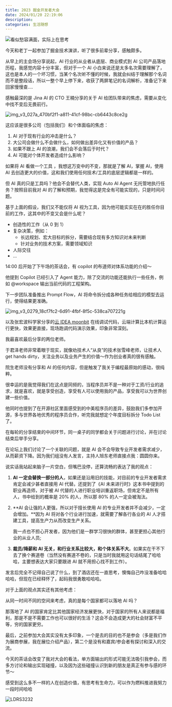```yaml
---
title: 2023 掘金开发者大会
date: 2024/01/20 22:19:06
description:
categories: 生活随想
---
```


![看似愁容满面，实际上在思考](https://images.scar.site/LDRS1921.JPG)

今天和老丁一起参加了掘金技术演讲，听了很多前辈分享，感触颇多。

从早上的主会场分享说起，AI 行业的从业者从底层、商业模式到 AI 公司产品落地历程，我感觉内容十分丰富，但对于一个 AI 小白来说还是太多名次需要理解了，这也是本人的一个坏习惯，当某个名次听不懂的时候，我就会纠结于理解那个名词而不是整段话，所以一整个早上停下来，收获了两屏笔记的名词解析，准备记下来回家慢慢查....

感触最深的是 Jina AI 的 CTO 王楠分享的关于 AI 给团队带来的焦虑，需要从变化中找不变后无畏前行。

![img_v3_027a_470bf2f1-a811-41cf-98bc-cb6443c8ce2g](https://images.scar.site/img_v3_027a_470bf2f1-a811-41cf-98bc-cb6443c8ce2g.jpg)

这应该是很多公司（包括我们）和个体面临的焦虑：

1. AI 对于现有行业的冲击是什么？
2. 大公司会做什么不会做什么，如何做出差异化又有价值的产品？
3. 如果不跟上 AI 的浪潮，我们会不会落后于时代？
4. AI 可能对个体开发者造成什么影响？

如果将 AI 看做一个工具 ，我想这万变中的不变，那就是了解 AI，掌握 AI，使用 AI 去创造更大的价值，这和我们使用任何技术/工具的底层逻辑都是一样的。

但 AI 真的只是工具吗？他会不会替代人类，实现 Auto AI Agent 无托管地执行任务？按照目前我对 AI 的了解和预期，我觉得这是完全有可能实现的，只是时间问题。

基于上面的假设，我们又不能仅将 AI 视为工具，因为他可能实实在在的胜任你目前的工作，这其中的不变又会是什么呢？

- 创造性的工作（从 0 到 1）
- 复杂决策，例如：
  - 长远规划、宏大目标的拆分，需要结合现有多方知识对未来判断
  - 针对业务的技术方案，需要领域知识
- 人际交往
- ...

14:00 后开始了下午场的茶话会，有 copilot 的布道师对体系功能的介绍～

他提到 Copilot 已经引入了 Agent 能力，除了交流的功能还能执行一些任务，例如 @workspace 输出当前代码的工程架构。

下一步团队准备推出 Prompt Flow，AI 将命令拆分成各种任务给相应的模型去运行，使得结果更准确。

![img_v3_0279_18cf7fc2-6d91-4fbf-8f5c-538ca707221g](https://images.scar.site/img_v3_0279_18cf7fc2-6d91-4fbf-8f5c-538ca707221g.jpg)

以及张宏波科学家分享的[云 IDEA moonbit](https://try.moonbitlang.cn/) 在线调试代码，云端计算比本机计算运行更快，效果更直接，现场跑调代码演示效果，印象非常深刻。

我最喜欢最后分享的两位老师。

于君泽老师非常着眼于现实，就像劝技术人“从良”的技术张雪峰老师，让技术人 get hands dirty，关注业务以及业务产生的价值～作为创业者真的很有感触。

院生老师没有分享和 AI 的任何内容，但是触发了我关于编程最原始的感动，很纯粹。

很幸运的是我觉得我们在这点是同频的，当程序员并不是一种对于工资/行业的追求，就是喜欢，就是享受创造，享受有人可以使用我的产品，享受我可以为世界创建一些价值。

他同时也提到了在开源社区里面感受到的中美程序员的差异，鼓励我们多参加开源，多与世界各地优秀的程序员合作，听完我就想定个年度目标拆分 Todo List 了。

在每轮的分享结束的中间环节，同一桌子的同学都会关于问题进行讨论，并在讨论结束后举手分享。

在论坛上我们讨论了一个关联的问题，就是 AI 会不会导致专业开发者需求减少，从而薪资下降。因为我们组没有人发言，主持人旭东老师直接点我：圆圆你来。

说实话我站起来脑子一片空白，但嘴巴没停，还算流畅的表达了我的观点：

1. **AI 一定会替换一部分的人**，如果还是沿用旧的技能，对目前的专业开发者需求肯定会减少甚者直接用 AI 代替。还提到了《AI 未来进行时》这本书中提到的职业再造师，对于被 AI 代替的人进行职业培训重返职场，但肯定不是所有人，书中给到的概率是 20% 的人，所以那 80% 的人一定会被淘汰。

2. **AI 会让强的人更强，所以对于擅长使用 AI 的专业开发者并不会减少，一定会增加。**因为 AI 将对各个行业进行加速，就需要了解各行各业的 AI 人才搭建工具，提高生产力从而改变生产关系。

   我一点也不担心开发者，因为他们是一群学习很快的群体，甚至更担心其他行业的从业人员;

3. **裁员/降薪和 AI 无关，和行业关系比较大，和个体关系不大**。如果实在干不下去了换个赛道卷（当然没有赛道不卷的，只是当时我就用这句话结尾了哈哈哈，主要想表达大家只要跟进 AI 就不用担心找不到工作）。

发言后完全不记得自己说了什么，到了酒店还在一直思考，懊悔自己咋没准备哈哈哈哈，但现在已经释怀了，起码我很勇敢哈哈哈。

对于上面的观点其实还有其他考虑：

从同一时间不同的空间来考虑，真的是每个国家都可以落地 AI 吗？

那落地了 AI 的国家肯定比其他国家经济发展更快，对于国家的所有人来说都是福利，那是不是不需要工作也可以很好的生活？这会不会造成更大的社会财富不平等，穷的国家更穷。

最后，之前参加大会其实没有太多印象，一个是去的目的也不是参会（多是我们作为展商参展，我在展位介绍产品），第二个是没有和嘉宾/参会者有探讨和深入的交流。

今天的茶话会改变了我对大会的看法，单方面输出的形式可能无法吸引我参会，而多方讨论和输出实现碰撞，以及因为这些碰撞认识到新的朋友是真正有参与感的环节～

感受到这么多不一样的人在创造价值，有思考有生命力，可以作为燃料推进我努力一段时间哈哈

![LDRS3232](https://images.scar.site/LDRS3232.JPG)
